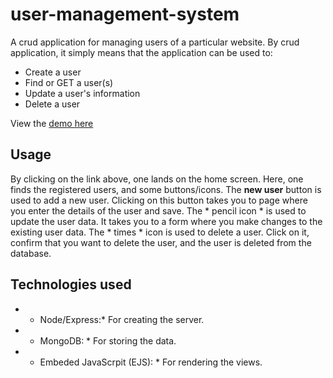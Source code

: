 # user-management-system
A crud application for managing users of a particular website. By crud application, it simply means that the application can be used to:
- Create a user
- Find or GET a user(s)
- Update a user's information
- Delete a user

View the [demo here](https://my-user-management.herokuapp.com)

## Usage
By clicking on the link above, one lands on the home screen. Here, one finds the registered users, and some buttons/icons. The **new user** button is used to add a new user. Clicking on this button takes you to page where you enter the details of the user and save. The * pencil icon * is used to update the user data. It takes you to a form where you make changes to the existing user data. The * times * icon is used to delete a user. Click on it, confirm that you want to delete the user, and the user is deleted from the database.

## Technologies used
- * Node/Express:* For creating the server.
-  * MongoDB: * For storing the data.
-  * Embeded JavaScrpit (EJS): * For rendering the views.

